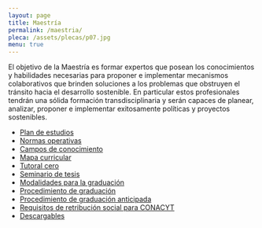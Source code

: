 ```yaml
---
layout: page
title: Maestría
permalink: /maestria/
pleca: /assets/plecas/p07.jpg
menu: true
---
```


El objetivo de la Maestría es formar expertos que posean los conocimientos y habilidades
necesarias para proponer e implementar mecanismos colaborativos que brinden soluciones a los
problemas que obstruyen el tránsito hacia el desarrollo sostenible. En particular estos profesionales
tendrán una sólida formación transdisciplinaria y serán capaces de planear, analizar, proponer e
implementar exitosamente políticas y proyectos sostenibles.

 - [Plan de estudios](/assets/docs/plan-maestria.pdf)
 - [Normas operativas](/assets/docs/normas_operativas.pdf)
 - [Campos de conocimiento](/maestria/campos)
 - [Mapa curricular](/maestria/mapa)
 - [Tutoral cero](/maestria/tutoral_cero/)
 - [Seminario de tesis](/maestria/seminario_tesis)
 - [Modalidades para la graduación](/maestria/modalidades_graduacion)
 - [Procedimiento de graduación](/maestria/graduacion)
 - [Procedimiento de graduación anticipada](/maestria/graduacion-anticipada/)
 - [Requisitos de retribución social para CONACYT](/retribucion_social/)
 - [Descargables](/maestria/descargables)
